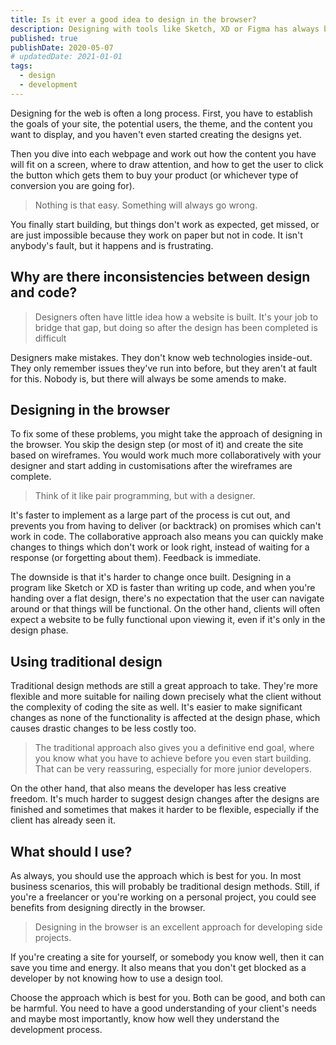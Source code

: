 ```yaml
---
title: Is it ever a good idea to design in the browser?
description: Designing with tools like Sketch, XD or Figma has always been popular, but what if we skipped that step?
published: true
publishDate: 2020-05-07
# updatedDate: 2021-01-01
tags:
  - design
  - development
---
```


Designing for the web is often a long process. First, you have to establish the goals of your site, the potential users, the theme, and the content you want to display, and you haven't even started creating the designs yet.

Then you dive into each webpage and work out how the content you have will fit on a screen, where to draw attention, and how to get the user to click the button which gets them to buy your product (or whichever type of conversion you are going for).

> Nothing is that easy. Something will always go wrong.

You finally start building, but things don't work as expected, get missed, or are just impossible because they work on paper but not in code. It isn't anybody's fault, but it happens and is frustrating.

## Why are there inconsistencies between design and code?

> Designers often have little idea how a website is built. It's your job to bridge that gap, but doing so after the design has been completed is difficult

Designers make mistakes. They don't know web technologies inside-out. They only remember issues they've run into before, but they aren't at fault for this. Nobody is, but there will always be some amends to make.

## Designing in the browser

To fix some of these problems, you might take the approach of designing in the browser. You skip the design step (or most of it) and create the site based on wireframes. You would work much more collaboratively with your designer and start adding in customisations after the wireframes are complete.

> Think of it like pair programming, but with a designer.

It's faster to implement as a large part of the process is cut out, and prevents you from having to deliver (or backtrack) on promises which can't work in code. The collaborative approach also means you can quickly make changes to things which don't work or look right, instead of waiting for a response (or forgetting about them). Feedback is immediate.

The downside is that it's harder to change once built. Designing in a program like Sketch or XD is faster than writing up code, and when you're handing over a flat design, there's no expectation that the user can navigate around or that things will be functional. On the other hand, clients will often expect a website to be fully functional upon viewing it, even if it's only in the design phase.

## Using traditional design

Traditional design methods are still a great approach to take. They're more flexible and more suitable for nailing down precisely what the client without the complexity of coding the site as well. It's easier to make significant changes as none of the functionality is affected at the design phase, which causes drastic changes to be less costly too.

> The traditional approach also gives you a definitive end goal, where you know what you have to achieve before you even start building. That can be very reassuring, especially for more junior developers.

On the other hand, that also means the developer has less creative freedom. It's much harder to suggest design changes after the designs are finished and sometimes that makes it harder to be flexible, especially if the client has already seen it.

## What should I use?

As always, you should use the approach which is best for you. In most business scenarios, this will probably be traditional design methods. Still, if you're a freelancer or you're working on a personal project, you could see benefits from designing directly in the browser.

> Designing in the browser is an excellent approach for developing side projects.

If you're creating a site for yourself, or somebody you know well, then it can save you time and energy. It also means that you don't get blocked as a developer by not knowing how to use a design tool.

Choose the approach which is best for you. Both can be good, and both can be harmful. You need to have a good understanding of your client's needs and maybe most importantly, know how well they understand the development process.
